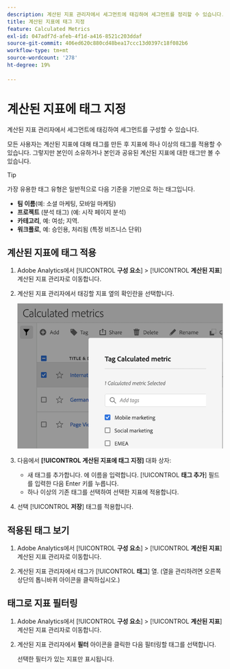 ```yaml
---
description: 계산된 지표 관리자에서 세그먼트에 태깅하여 세그먼트를 정리할 수 있습니다.
title: 계산된 지표에 태그 지정
feature: Calculated Metrics
exl-id: 047adf7d-afeb-4f1d-a416-8521c203ddaf
source-git-commit: 406ed620c880cd48bea17ccc13d0397c18f082b6
workflow-type: tm+mt
source-wordcount: '278'
ht-degree: 19%

---
```


# 계산된 지표에 태그 지정

계산된 지표 관리자에서 세그먼트에 태깅하여 세그먼트를 구성할 수 있습니다.

모든 사용자는 계산된 지표에 대해 태그를 만든 후 지표에 하나 이상의 태그를 적용할 수 있습니다. 그렇지만 본인이 소유하거나 본인과 공유된 계산된 지표에 대한 태그만 볼 수 있습니다.

>[!TIP]
>
>가장 유용한 태그 유형은 일반적으로 다음 기준을 기반으로 하는 태그입니다.

* **팀 이름**(예: 소셜 마케팅, 모바일 마케팅)
* **프로젝트** (분석 태그) (예: 시작 페이지 분석)
* **카테고리**, 예: 여성; 지역.
* **워크플로**, 예: 승인용, 처리됨 (특정 비즈니스 단위)

## 계산된 지표에 태그 적용

1. Adobe Analytics에서 [!UICONTROL **구성 요소**] > [!UICONTROL **계산된 지표**] 계산된 지표 관리자로 이동합니다.

1. 계산된 지표 관리자에서 태깅할 지표 옆의 확인란을 선택합니다.

   ![](assets/cm_add_tags.png)

1. 다음에서 **[!UICONTROL 계산된 지표에 태그 지정]** 대화 상자:

   * 새 태그를 추가합니다. 에 이름을 입력합니다. [!UICONTROL **태그 추가**] 필드를 입력한 다음 Enter 키를 누릅니다.
   * 하나 이상의 기존 태그를 선택하여 선택한 지표에 적용합니다.

1. 선택 [!UICONTROL **저장**] 태그를 적용합니다.

## 적용된 태그 보기

1. Adobe Analytics에서 [!UICONTROL **구성 요소**] > [!UICONTROL **계산된 지표**] 계산된 지표 관리자로 이동합니다.

1. 계산된 지표 관리자에서 태그가 [!UICONTROL **태그**] 열. (열을 관리하려면 오른쪽 상단의 톱니바퀴 아이콘을 클릭하십시오.)

## 태그로 지표 필터링

1. Adobe Analytics에서 [!UICONTROL **구성 요소**] > [!UICONTROL **계산된 지표**] 계산된 지표 관리자로 이동합니다.

1. 계산된 지표 관리자에서 **필터** 아이콘을 클릭한 다음 필터링할 태그를 선택합니다.

   선택한 필터가 있는 지표만 표시됩니다.
